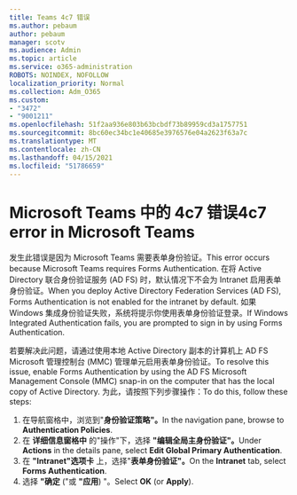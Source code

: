 ```yaml
---
title: Teams 4c7 错误
ms.author: pebaum
author: pebaum
manager: scotv
ms.audience: Admin
ms.topic: article
ms.service: o365-administration
ROBOTS: NOINDEX, NOFOLLOW
localization_priority: Normal
ms.collection: Adm_O365
ms.custom:
- "3472"
- "9001211"
ms.openlocfilehash: 51f2aa936e803b63bcbdf73b89959cd3a1757751
ms.sourcegitcommit: 8bc60ec34bc1e40685e3976576e04a2623f63a7c
ms.translationtype: MT
ms.contentlocale: zh-CN
ms.lasthandoff: 04/15/2021
ms.locfileid: "51786659"
---
```

# <a name="4c7-error-in-microsoft-teams"></a><span data-ttu-id="92146-102">Microsoft Teams 中的 4c7 错误</span><span class="sxs-lookup"><span data-stu-id="92146-102">4c7 error in Microsoft Teams</span></span>

<span data-ttu-id="92146-103">发生此错误是因为 Microsoft Teams 需要表单身份验证。</span><span class="sxs-lookup"><span data-stu-id="92146-103">This error occurs because Microsoft Teams requires Forms Authentication.</span></span> <span data-ttu-id="92146-104">在将 Active Directory 联合身份验证服务 (AD FS) 时，默认情况下不会为 Intranet 启用表单身份验证。</span><span class="sxs-lookup"><span data-stu-id="92146-104">When you deploy Active Directory Federation Services (AD FS), Forms Authentication is not enabled for the intranet by default.</span></span> <span data-ttu-id="92146-105">如果 Windows 集成身份验证失败，系统将提示你使用表单身份验证登录。</span><span class="sxs-lookup"><span data-stu-id="92146-105">If Windows Integrated Authentication fails, you are prompted to sign in by using Forms Authentication.</span></span>

<span data-ttu-id="92146-106">若要解决此问题，请通过使用本地 Active Directory 副本的计算机上 AD FS Microsoft 管理控制台 (MMC) 管理单元启用表单身份验证。</span><span class="sxs-lookup"><span data-stu-id="92146-106">To resolve this issue, enable Forms Authentication by using the AD FS Microsoft Management Console (MMC) snap-in on the computer that has the local copy of Active Directory.</span></span> <span data-ttu-id="92146-107">为此，请按照下列步骤操作：</span><span class="sxs-lookup"><span data-stu-id="92146-107">To do this, follow these steps:</span></span> 

1. <span data-ttu-id="92146-108">在导航窗格中，浏览到"**身份验证策略"。**</span><span class="sxs-lookup"><span data-stu-id="92146-108">In the navigation pane, browse to **Authentication Policies**.</span></span>
2. <span data-ttu-id="92146-109">在 **详细信息窗格中** 的"操作"下，选择 **"编辑全局主身份验证"。**</span><span class="sxs-lookup"><span data-stu-id="92146-109">Under **Actions** in the details pane, select **Edit Global Primary Authentication**.</span></span>
3. <span data-ttu-id="92146-110">在 **"Intranet"选项卡** 上，选择"**表单身份验证"。**</span><span class="sxs-lookup"><span data-stu-id="92146-110">On the **Intranet** tab, select **Forms Authentication**.</span></span>
4. <span data-ttu-id="92146-111">选择 **"确定** ("或 **"应用**) "。</span><span class="sxs-lookup"><span data-stu-id="92146-111">Select **OK** (or **Apply**).</span></span>